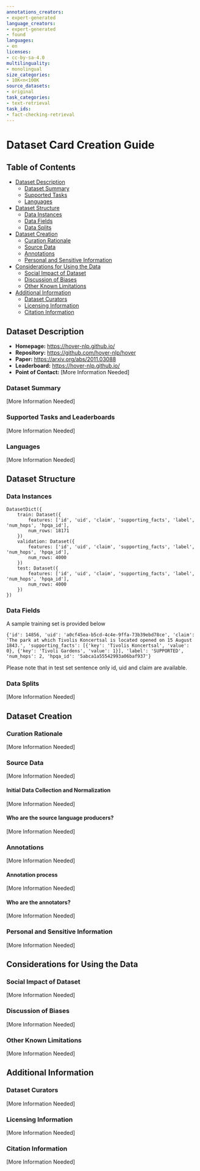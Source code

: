 ```yaml
---
annotations_creators:
- expert-generated
language_creators:
- expert-generated
- found
languages:
- en
licenses:
- cc-by-sa-4.0
multilinguality:
- monolingual
size_categories:
- 10K<n<100K
source_datasets:
- original
task_categories:
- text-retrieval
task_ids:
- fact-checking-retrieval
---
```


# Dataset Card Creation Guide

## Table of Contents
- [Dataset Description](#dataset-description)
  - [Dataset Summary](#dataset-summary)
  - [Supported Tasks](#supported-tasks-and-leaderboards)
  - [Languages](#languages)
- [Dataset Structure](#dataset-structure)
  - [Data Instances](#data-instances)
  - [Data Fields](#data-instances)
  - [Data Splits](#data-instances)
- [Dataset Creation](#dataset-creation)
  - [Curation Rationale](#curation-rationale)
  - [Source Data](#source-data)
  - [Annotations](#annotations)
  - [Personal and Sensitive Information](#personal-and-sensitive-information)
- [Considerations for Using the Data](#considerations-for-using-the-data)
  - [Social Impact of Dataset](#social-impact-of-dataset)
  - [Discussion of Biases](#discussion-of-biases)
  - [Other Known Limitations](#other-known-limitations)
- [Additional Information](#additional-information)
  - [Dataset Curators](#dataset-curators)
  - [Licensing Information](#licensing-information)
  - [Citation Information](#citation-information)

## Dataset Description

- **Homepage:** https://hover-nlp.github.io/
- **Repository:** https://github.com/hover-nlp/hover
- **Paper:** https://arxiv.org/abs/2011.03088
- **Leaderboard:** https://hover-nlp.github.io/
- **Point of Contact:** [More Information Needed]

### Dataset Summary

[More Information Needed]

### Supported Tasks and Leaderboards

[More Information Needed]

### Languages

[More Information Needed]

## Dataset Structure

### Data Instances

```
DatasetDict({
    train: Dataset({
        features: ['id', 'uid', 'claim', 'supporting_facts', 'label', 'num_hops', 'hpqa_id'],
        num_rows: 18171
    })
    validation: Dataset({
        features: ['id', 'uid', 'claim', 'supporting_facts', 'label', 'num_hops', 'hpqa_id'],
        num_rows: 4000
    })
    test: Dataset({
        features: ['id', 'uid', 'claim', 'supporting_facts', 'label', 'num_hops', 'hpqa_id'],
        num_rows: 4000
    })
})
```

### Data Fields

A sample training set is provided below

```
{'id': 14856, 'uid': 'a0cf45ea-b5cd-4c4e-9ffa-73b39ebd78ce', 'claim': 'The park at which Tivolis Koncertsal is located opened on 15 August 1843.', 'supporting_facts': [{'key': 'Tivolis Koncertsal', 'value': 0}, {'key': 'Tivoli Gardens', 'value': 1}], 'label': 'SUPPORTED', 'num_hops': 2, 'hpqa_id': '5abca1a55542993a06baf937'}
```

Please note that in test set sentence only id, uid and claim are available.

### Data Splits

[More Information Needed]

## Dataset Creation

### Curation Rationale

[More Information Needed]

### Source Data

[More Information Needed]

#### Initial Data Collection and Normalization

[More Information Needed]

#### Who are the source language producers?

[More Information Needed]

### Annotations

[More Information Needed]

#### Annotation process

[More Information Needed]

#### Who are the annotators?

[More Information Needed]

### Personal and Sensitive Information

[More Information Needed]

## Considerations for Using the Data

### Social Impact of Dataset

[More Information Needed]

### Discussion of Biases

[More Information Needed]

### Other Known Limitations

[More Information Needed]

## Additional Information

### Dataset Curators

[More Information Needed]

### Licensing Information

[More Information Needed]

### Citation Information

[More Information Needed]